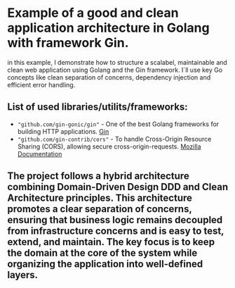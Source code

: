 # Example of a good and clean application architecture in Golang with framework Gin.

in this example, I demonstrate how to structure a scalabel, maintainable and clean web application using Golang and the Gin framework. I`ll use key Go concepts like clean separation of concerns, dependency injection and efficient error handling.

## List of used libraries/utilits/frameworks:
* ```"github.com/gin-gonic/gin"``` - One of the best Golang frameworks for building HTTP applications. <a href="https://gin-gonic.com/">Gin</a>
* ```"github.com/gin-contrib/cors"``` - To handle Cross-Origin Resource Sharing (CORS), allowing secure cross-origin-requests. <a href="https://developer.mozilla.org/en-US/docs/Web/HTTP/CORS">Mozilla Documentation</a>

## The project follows a hybrid architecture combining **Domain-Driven Design DDD** and **Clean Architecture** principles. This architecture promotes a clear separation of concerns, ensuring that business logic remains decoupled from infrastructure concerns and is easy to test, extend, and maintain. The key focus is to keep the domain at the core of the system while organizing the application into well-defined layers.
